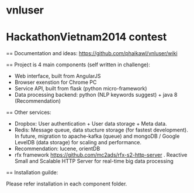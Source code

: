 vnluser
=======
HackathonVietnam2014 contest
=======

== Documentation and ideas:
https://github.com/phaikawl/vnluser/wiki

== Project is 4 main components (self written in challenge):
- Web interface, built from AngularJS
- Browser exenstion for Chrome PC
- Service API, built from flask (python micro-framework)
- Data processing backend: python (NLP keywords suggest) + java 8 (Recommendation)

== Other services:

- Dropbox: User authentication + User data storage + Meta data.
- Redis: Message queue, data stucture storage (for fastest development). In future, migration to apache-kafka (queue) and mongoDB / Google LevelDB (data storage) for scaling and performance.
- Recommendation: lucene, orientDB
- rfx framework https://github.com/mc2ads/rfx-s2-http-server . Reactive Small and Scalable HTTP Server for real-time big data processing

== Installation guilde:

Please refer installation in each component folder.

